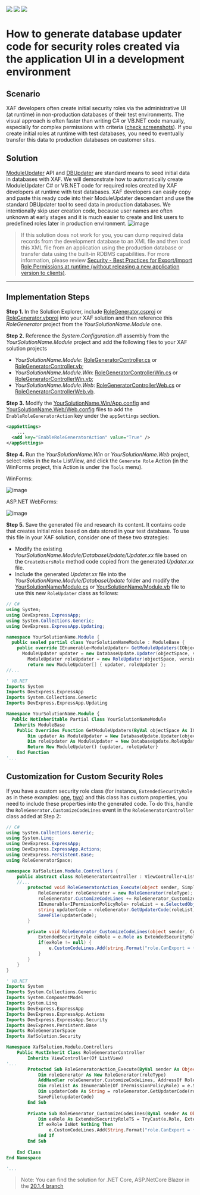 <!-- default badges list -->
![](https://img.shields.io/endpoint?url=https://codecentral.devexpress.com/api/v1/VersionRange/245087488/20.1.3%2B)
[![](https://img.shields.io/badge/Open_in_DevExpress_Support_Center-FF7200?style=flat-square&logo=DevExpress&logoColor=white)](https://supportcenter.devexpress.com/ticket/details/T868197)
[![](https://img.shields.io/badge/📖_How_to_use_DevExpress_Examples-e9f6fc?style=flat-square)](https://docs.devexpress.com/GeneralInformation/403183)
<!-- default badges end -->
# How to generate database updater code for security roles created via the application UI in a development environment

## Scenario
XAF developers often create initial security roles via the administrative UI (at runtime) in non-production databases of their test environments. The visual approach is often faster than writing C# or VB.NET code manually, especially for complex permissions with criteria ([check screenshots](https://docs.devexpress.com/eXpressAppFramework/113366/concepts/security-system)). If you create initial roles at runtime with test databases, you need to eventually transfer this data to production databases on customer sites.

## Solution
[ModuleUpdater](https://docs.devexpress.com/eXpressAppFramework/DevExpress.ExpressApp.Updating.ModuleUpdater) API and [DBUpdater](https://docs.devexpress.com/eXpressAppFramework/113239/deployment/deployment-tutorial/application-update#update-a-database-dbupdater-tool) are standard means to seed initial data in databases with XAF.
We will demonstrate how to automatically create ModuleUpdater C# or VB.NET code for required roles created by XAF developers at runtime with test databases. XAF developers can easily copy and paste this ready code into their ModuleUpdater descendant and use the standard DBUpdater tool to seed data in production databases. We intentionally skip user creation code, because user names are often unknown at early stages and it is much easier to create and link users to predefined roles later in production environment.
![image](https://user-images.githubusercontent.com/14300209/77691659-62c48a00-6fb6-11ea-9d52-d273a30c137d.png)

>If this solution does not work for you, you can dump required data records from the development database to an XML file and then load this XML file from an application using the production database or transfer data using the built-in RDBMS capabilities. For more information, please review [Security - Best Practices for Export/Import Role Permissions at runtime (without releasing a new application version to clients)](https://supportcenter.devexpress.com/ticket/details/t951640/security-best-practices-for-export-import-role-permissions-at-runtime-without-releasing).

---

## Implementation Steps

**Step 1.** In the Solution Explorer, include [RoleGenerator.csproj](CS/RoleGenerator/RoleGenerator.csproj) or [RoleGenerator.vbproj](VB/RoleGenerator/RoleGenerator.vbproj) into your XAF solution and then reference this *RoleGenerator* project from the *YourSolutionName.Module* one.
 
**Step 2.** Reference the *System.Configuration.dll* assembly from the *YourSolutionName.Module* project and add the following files to your XAF solution projects
 - *YourSolutionName.Module*: [RoleGeneratorController.cs](CS/XafSolution.Module/Controllers/RoleGeneratorController.cs) or [RoleGeneratorController.vb](VB/XafSolution.Module/Controllers/RoleGeneratorController.vb);
 - *YourSolutionName.Module.Win*: [RoleGeneratorControllerWin.cs](CS/XafSolution.Module.Win/Controllers/RoleGeneratorControllerWin.cs) or [RoleGeneratorControllerWin.vb](VB/XafSolution.Module.Win/Controllers/RoleGeneratorControllerWin.vb);
 - *YourSolutionName.Module.Web*: [RoleGeneratorControllerWeb.cs](CS/XafSolution.Module.Web/Controllers/RoleGeneratorControllerWeb.cs) or [RoleGeneratorControllerWeb.vb](VB/XafSolution.Module.Web/Controllers/RoleGeneratorControllerWeb.vb).

**Step 3.** Modify the [YourSolutionName.Win/App.config](CS/XafSolution.Win/App.config) and [YourSolutionName.Web/Web.config](CS/XafSolution.Web/Web.config) files to add the `EnableRoleGeneratorAction` key under the `appSettings` section.
``` xml
<appSettings>
    ...
  <add key="EnableRoleGeneratorAction" value="True" />
</appSettings>
```
**Step 4.** Run the *YourSolutionName.Win* or *YourSolutionName.Web* project, select roles in the `Role` ListView, and click the `Generate Role` Action (in the WinForms project, this Action is under the `Tools` menu).
 
WinForms:

![image](https://user-images.githubusercontent.com/14300209/77691778-8e477480-6fb6-11ea-9364-a56a90357070.png)
   
ASP.NET WebForms:

![image](https://user-images.githubusercontent.com/14300209/77691846-a5866200-6fb6-11ea-8bb7-30146c2e0ced.png)
    
**Step 5.** Save the generated file and research its content. It contains code that creates initial roles based on data stored in your test database. To use this file in your XAF solution, consider one of these two strategies:
 - Modify the existing *YourSolutionName.Module/DatabaseUpdate/Updater.xx* file based on the `CreateUsersRole` method code copied from the generated *Updater.xx* file.
 - Include the generated *Updater.xx* file into the *YourSolutionName.Module/DatabaseUpdate* folder and modify the [YourSolutionName/Module.cs](CS/XafSolution.Module/Module.cs) or [YourSolutionName/Module.vb](VB/XafSolution.Module/Module.vb) file to use this new `RoleUpdater` class as follows:
 
``` csharp
// C#
using System;
using DevExpress.ExpressApp;
using System.Collections.Generic;
using DevExpress.ExpressApp.Updating;

namespace YourSolutionName.Module {
  public sealed partial class YourSolutionNameModule : ModuleBase {
    public override IEnumerable<ModuleUpdater> GetModuleUpdaters(IObjectSpace objectSpace, Version versionFromDB) {
      ModuleUpdater updater = new DatabaseUpdate.Updater(objectSpace, versionFromDB);
        ModuleUpdater roleUpdater = new RoleUpdater(objectSpace, versionFromDB);
    	return new ModuleUpdater[] { updater, roleUpdater };
//...
```
``` vb
' VB.NET
Imports System
Imports DevExpress.ExpressApp
Imports System.Collections.Generic
Imports DevExpress.ExpressApp.Updating

Namespace YourSolutionName.Module {
  Public NotInheritable Partial Class YourSolutionNameModule
   Inherits ModuleBase
    Public Overrides Function GetModuleUpdaters(ByVal objectSpace As IObjectSpace, ByVal versionFromDB As Version) As IEnumerable(Of ModuleUpdater)
        Dim updater As ModuleUpdater = New DatabaseUpdate.Updater(objectSpace, versionFromDB)
        Dim roleUpdater As ModuleUpdater = New DatabaseUpdate.RoleUpdater(objectSpace, versionFromDB)
        Return New ModuleUpdater() {updater, roleUpdater}
    End Function
'...
```

## Customization for Custom Security Roles
If you have a custom security role class (for instance, `ExtendedSecurityRole` as in these examples: [one](https://docs.devexpress.com/eXpressAppFramework/113452/task-based-help/security/how-to-implement-a-custom-security-system-user-based-on-an-existing-business-class), [two](https://docs.devexpress.com/eXpressAppFramework/113384/task-based-help/security/how-to-implement-custom-security-objects-users-roles-operation-permissions)) and this class has custom properties, you need to include these properties into the generated code. To do this, handle the `RoleGenerator.CustomizeCodeLines` event in the `RoleGeneratorController` class added at Step 2:

``` csharp
// C#
using System.Collections.Generic;
using System.Linq;
using DevExpress.ExpressApp;
using DevExpress.ExpressApp.Actions;
using DevExpress.Persistent.Base;
using RoleGeneratorSpace;

namespace XafSolution.Module.Controllers {
    public abstract class RoleGeneratorController : ViewController<ListView> {
	//...
        protected void RoleGeneratorAction_Execute(object sender, SimpleActionExecuteEventArgs e) {
            RoleGenerator roleGenerator = new RoleGenerator(roleType);
            roleGenerator.CustomizeCodeLines += RoleGenerator_CustomizeCodeLines;
            IEnumerable<IPermissionPolicyRole> roleList = e.SelectedObjects.OfType<IPermissionPolicyRole>();
            string updaterCode = roleGenerator.GetUpdaterCode(roleList);
            SaveFile(updaterCode);
        }

        private void RoleGenerator_CustomizeCodeLines(object sender, CustomizeCodeLinesEventArg e) {
            ExtendedSecurityRole exRole = e.Role as ExtendedSecurityRole;
            if(exRole != null) {
                e.CustomCodeLines.Add(string.Format("role.CanExport = {0};", exRole.CanExport.ToString().ToLowerInvariant()));
            }
        }
    }
}

```

``` vb
' VB.NET
Imports System
Imports System.Collections.Generic
Imports System.ComponentModel
Imports System.Linq
Imports DevExpress.ExpressApp
Imports DevExpress.ExpressApp.Actions
Imports DevExpress.ExpressApp.Security
Imports DevExpress.Persistent.Base
Imports RoleGeneratorSpace
Imports XafSolution.Security

Namespace XafSolution.Module.Controllers
    Public MustInherit Class RoleGeneratorController
        Inherits ViewController(Of ListView)
'...
        Protected Sub RoleGeneratorAction_Execute(ByVal sender As Object, ByVal e As SimpleActionExecuteEventArgs) Handles roleGeneratorAction.Execute
            Dim roleGenerator As New RoleGenerator(roleType)
            AddHandler roleGenerator.CustomizeCodeLines, AddressOf RoleGenerator_CustomizeCodeLines
            Dim roleList As IEnumerable(Of IPermissionPolicyRole) = e.SelectedObjects.OfType(Of IPermissionPolicyRole)()
            Dim updaterCode As String = roleGenerator.GetUpdaterCode(roleList)
            SaveFile(updaterCode)
        End Sub
		
        Private Sub RoleGenerator_CustomizeCodeLines(ByVal sender As Object, ByVal e As CustomizeCodeLinesEventArg)
            Dim exRole As ExtendedSecurityRoleTS = TryCast(e.Role, ExtendedSecurityRoleTS)
            If exRole IsNot Nothing Then
                e.CustomCodeLines.Add(String.Format("role.CanExport = {0}", exRole.CanExport))
            End If
        End Sub
      
    End Class
End Namespace

'...
```

> Note: You can find the solution for .NET Core, ASP.NetCore Blazor in the [20.1.4 branch](https://github.com/DevExpress-Examples/XAF_How-to-get-role-code-from-the-UI/tree/20.1.4+)





